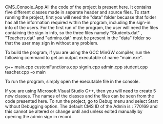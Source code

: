 CMS_Console_App
All the code of the project is present here. It contains five different classes made in separate header and source files. To start running the project, first you will need the "data" folder becuase that folder has all the information required within the program, including the sign-in info of the users. For the first run of the program, the user will need the files containing the sign in info, so the three files namely "Students.dat" , "Teachers.dat" and "admins.dat" must be present in the "data" folder so that the user may sign in without any problem.

To build the program, if you are using the GCC MinGW compiler, run the following command to get an output executable of name "main.exe".

g++ main.cpp customFunctions.cpp signIn.cpp admin.cpp student.cpp teacher.cpp -o main

To run the program, simply open the executable file in the console.

If you are using Microsoft Visual Studio C++, then you will need to create 5 new classes. The names of the classes and the files can be seen from the code presented here. To run the project, go to Debug menu and select Start without Debugging option.
The default CMS ID of the Admin is : 770169 and this cannot be altered or change until and unless edited manually by opening the admin sign in record.
